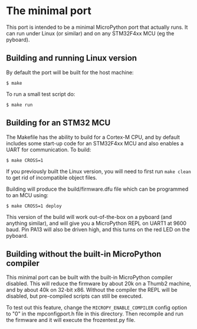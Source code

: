 # The minimal port

This port is intended to be a minimal MicroPython port that actually runs.
It can run under Linux (or similar) and on any STM32F4xx MCU (eg the pyboard).

## Building and running Linux version

By default the port will be built for the host machine:

    $ make

To run a small test script do:

    $ make run

## Building for an STM32 MCU

The Makefile has the ability to build for a Cortex-M CPU, and by default
includes some start-up code for an STM32F4xx MCU and also enables a UART
for communication.  To build:

    $ make CROSS=1

If you previously built the Linux version, you will need to first run
`make clean` to get rid of incompatible object files.

Building will produce the build/firmware.dfu file which can be programmed
to an MCU using:

    $ make CROSS=1 deploy

This version of the build will work out-of-the-box on a pyboard (and
anything similar), and will give you a MicroPython REPL on UART1 at 9600
baud.  Pin PA13 will also be driven high, and this turns on the red LED on
the pyboard.

## Building without the built-in MicroPython compiler

This minimal port can be built with the built-in MicroPython compiler
disabled.  This will reduce the firmware by about 20k on a Thumb2 machine,
and by about 40k on 32-bit x86.  Without the compiler the REPL will be
disabled, but pre-compiled scripts can still be executed.

To test out this feature, change the `MICROPY_ENABLE_COMPILER` config
option to "0" in the mpconfigport.h file in this directory.  Then
recompile and run the firmware and it will execute the frozentest.py
file.
